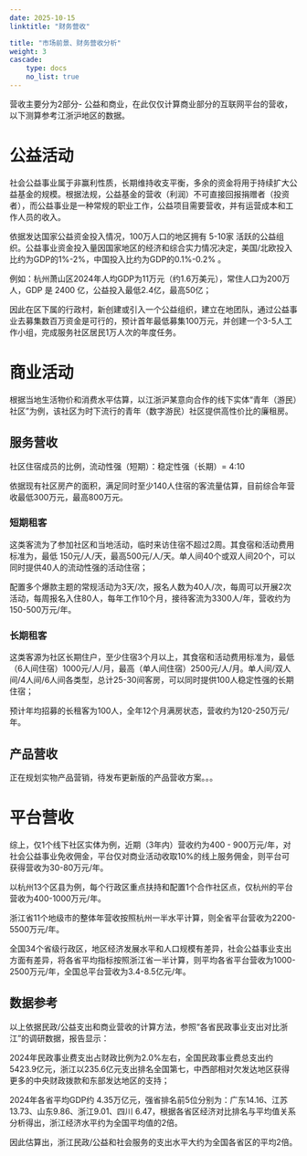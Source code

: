```yaml
---
date: 2025-10-15
linktitle: "财务营收"

title: "市场前景、财务营收分析"
weight: 3
cascade:
    type: docs
    no_list: true
---
```



营收主要分为2部分- 公益和商业，在此仅仅计算商业部分的互联网平台的营收，以下测算参考江浙沪地区的数据。

# 公益活动
社会公益事业属于非赢利性质，长期维持收支平衡，多余的资金将用于持续扩大公益基金的规模。根据法规，公益基金的营收（利润）不可直接回报捐赠者（投资者），而公益事业是一种常规的职业工作，公益项目需要营收，并有运营成本和工作人员的收入。

依据发达国家公益资金投入情况，100万人口的地区拥有 5-10家 活跃的公益组织。公益事业资金投入量因国家地区的经济和综合实力情况决定，美国/北欧投入比约为GDP的1%-2%，中国投入比约为GDP的0.1%-0.2% 。

例如：杭州萧山区2024年人均GDP为11万元（约1.6万美元），常住人口为200万人，GDP 是 2400 亿，公益投入最低2.4亿，最高50亿；

因此在区下属的行政村，新创建或引入一个公益组织，建立在地团队，通过公益事业去募集数百万资金是可行的，预计首年最低募集100万元，并创建一个3-5人工作小组，完成服务社区居民1万人次的年度任务。

# 商业活动
根据当地生活物价和消费水平估算，以江浙沪某意向合作的线下实体“青年（游民）社区”为例，该社区为时下流行的青年（数字游民）社区提供高性价比的廉租房。

## 服务营收

社区住宿成员的比例，流动性强（短期）：稳定性强（长期）= 4:10

依据现有社区房产的面积，满足同时至少140人住宿的客流量估算，目前综合年营收最低300万元，最高800万元。

### 短期租客

这类客流为了参加社区和当地活动，临时来访住宿不超过2周。其食宿和活动费用标准为，最低 150元/人/天，最高500元/人/天。单人间40个或双人间20个，可以同时提供40人的流动性强的活动住宿；

配置多个爆款主题的常规活动为3天/次，报名人数为40人/次，每周可以开展2次活动，每周报名入住80人，每年工作10个月，接待客流为3300人/年，营收约为 150-500万元/年。

### 长期租客

这类客源为社区长期住户，至少住宿3个月以上，其食宿和活动费用标准为，最低（6人间住宿）1000元/人/月，最高（单人间住宿）2500元/人/月。单人间/双人间/4人间/6人间各类型，总计25-30间客房，可以同时提供100人稳定性强的长期住宿；

预计年均招募的长租客为100人，全年12个月满房状态，营收约为120-250万元/年。


## 产品营收

正在规划实物产品营销，待发布更新版的产品营收方案。。。


# 平台营收

综上，仅1个线下社区实体为例，近期（3年内）营收约为400 - 900万元/年，对社会公益事业免收佣金，平台仅对商业活动收取10%的线上服务佣金，则平台可获得营收为30-80万元/年。

以杭州13个区县为例，每个行政区重点扶持和配置1个合作社区点，仅杭州的平台营收为400-1000万元/年。

浙江省11个地级市的整体年营收按照杭州一半水平计算，则全省平台营收为2200-5500万元/年。

全国34个省级行政区，地区经济发展水平和人口规模有差异，社会公益事业支出方面有差异，将各省平均指标按照浙江省一半计算，则平均各省平台营收为1000-2500万元/年，全国总平台营收为3.4-8.5亿元/年。


## 数据参考

以上依据民政/公益支出和商业营收的计算方法，参照“各省民政事业支出对比浙江”的调研数据，报告显示：

2024年民政事业费支出占财政比例为2.0%左右，全国民政事业费总支出约5423.9亿元，浙江以235.6亿元支出排名全国第七，中西部相对欠发达地区获得更多的中央财政拨款和东部发达地区的支持；

2024年各省平均GDP约 4.35万亿元，强省排名前5位分别为：广东14.16、江苏13.73、山东9.86、浙江9.01、四川 6.47，根据各省区经济对比排名与平均值关系分析得出，浙江经济水平约为全国平均值的2倍。

因此估算出，浙江民政/公益和社会服务的支出水平大约为全国各省区的平均2倍。
